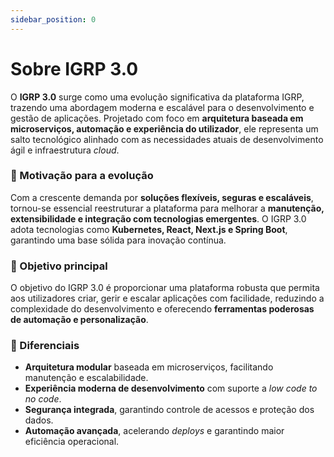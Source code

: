 ```yaml
---
sidebar_position: 0
---
```


# Sobre IGRP 3.0

O **IGRP 3.0** surge como uma evolução significativa da plataforma IGRP, trazendo uma abordagem moderna e escalável para o desenvolvimento e gestão de aplicações. Projetado com foco em **arquitetura baseada em microserviços, automação e experiência do utilizador**, ele representa um salto tecnológico alinhado com as necessidades atuais de desenvolvimento ágil e infraestrutura _cloud_.

### 🌱 Motivação para a evolução

Com a crescente demanda por **soluções flexíveis, seguras e escaláveis**, tornou-se essencial reestruturar a plataforma para melhorar a **manutenção, extensibilidade e integração com tecnologias emergentes**. O IGRP 3.0 adota tecnologias como **Kubernetes, React, Next.js e Spring Boot**, garantindo uma base sólida para inovação contínua.

### 🎯 Objetivo principal

O objetivo do IGRP 3.0 é proporcionar uma plataforma robusta que permita aos utilizadores criar, gerir e escalar aplicações com facilidade, reduzindo a complexidade do desenvolvimento e oferecendo **ferramentas poderosas de automação e personalização**.

### 🌟 Diferenciais

- **Arquitetura modular** baseada em microserviços, facilitando manutenção e escalabilidade.
- **Experiência moderna de desenvolvimento** com suporte a _low code to no code_.
- **Segurança integrada**, garantindo controle de acessos e proteção dos dados.
- **Automação avançada**, acelerando _deploys_ e garantindo maior eficiência operacional.
